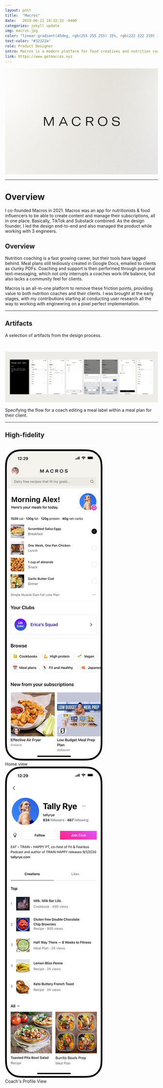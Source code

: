 ```yaml
---
layout: post
title:  "Macros"
date:   2019-06-22 18:32:32 -0400
categories: jekyll update
img: macros.jpg
color: "linear-gradient(45deg, rgb(255 255 255) 15%, rgb(222 222 219) 100%)"
text-color: "#32322a"
role: Product Designer
intro: Macros is a modern platform for food creatives and nutrition coaches. I led the end-to-end design for the platform.
link: https://www.getmacros.xyz
---
```


![head landing](/img/macros-header.jpg)

<hr>

# Overview

I co-founded Macros in 2021. Macros was an app for nutritionists & food influencers to be able to create content and manage their subscriptions, all in one place. Basically, TikTok and Substack combined. As the design founder, I led the design end-to-end and also managed the product while working with 3 engineers.

<div class="row">
  <div class="col-sm-6">
    <h2 class="section-left">Overview</h2>
  </div>
  <div class="col-sm-6">
  <p>Nutrition coaching is a fast growing career, but their tools have lagged behind. Meal plans still tediously created in Google Docs, emailed to clients as clunky PDFs. Coaching and support is then performed through personal text-messaging, which not only interrupts a coaches work-life balance, but also lacks a community feel for clients.</p>
  <p>Macros is an all-in-one platform to remove these friction points, providing value to both nutrition coaches and their clients. I was brought at the early stages, with my contributions starting at conducting user research all the way to working with engineering on a pixel perfect implementation.</p>
  </div>
</div>

<hr>


## Artifacts
<p>A selection of artifacts from the design process.</p>
<br>

![meeting](/img/meallabelflow.jpg)

<div class="caption">Specifying the flow for a coach editing a meal label within a meal plan for their client.</div>

<hr>

## High-fidelity

<br>

<div class="row">
  <div class="col-sm-6">
    <div class="col-with-margin">
      <img src="/img/home-view.png" alt="">
      <div class="caption-centered">Home view</div>
    </div>
  </div>
  <div class="col-sm-6">
    <div class="col-with-margin">
      <img src="/img/profile-view.png" alt="">
      <div class="caption-centered">Coach's Profile View</div>
    </div>
  </div>
</div>

<br>

